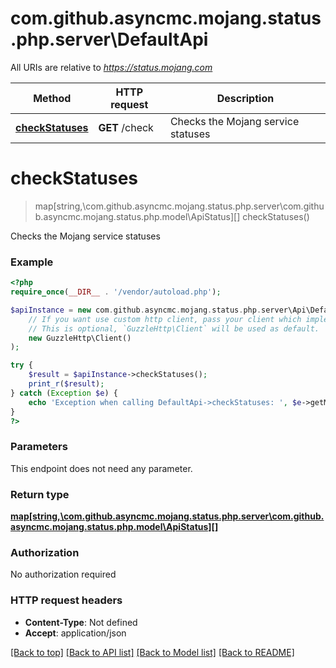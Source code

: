 # com.github.asyncmc.mojang.status.php.server\DefaultApi

All URIs are relative to *https://status.mojang.com*

Method | HTTP request | Description
------------- | ------------- | -------------
[**checkStatuses**](DefaultApi.md#checkStatuses) | **GET** /check | Checks the Mojang service statuses


# **checkStatuses**
> map[string,\com.github.asyncmc.mojang.status.php.server\com.github.asyncmc.mojang.status.php.model\ApiStatus][] checkStatuses()

Checks the Mojang service statuses

### Example
```php
<?php
require_once(__DIR__ . '/vendor/autoload.php');

$apiInstance = new com.github.asyncmc.mojang.status.php.server\Api\DefaultApi(
    // If you want use custom http client, pass your client which implements `GuzzleHttp\ClientInterface`.
    // This is optional, `GuzzleHttp\Client` will be used as default.
    new GuzzleHttp\Client()
);

try {
    $result = $apiInstance->checkStatuses();
    print_r($result);
} catch (Exception $e) {
    echo 'Exception when calling DefaultApi->checkStatuses: ', $e->getMessage(), PHP_EOL;
}
?>
```

### Parameters
This endpoint does not need any parameter.

### Return type

[**map[string,\com.github.asyncmc.mojang.status.php.server\com.github.asyncmc.mojang.status.php.model\ApiStatus][]**](../Model/map.md)

### Authorization

No authorization required

### HTTP request headers

 - **Content-Type**: Not defined
 - **Accept**: application/json

[[Back to top]](#) [[Back to API list]](../../README.md#documentation-for-api-endpoints) [[Back to Model list]](../../README.md#documentation-for-models) [[Back to README]](../../README.md)

